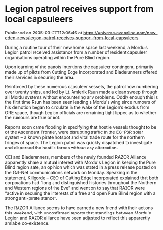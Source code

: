 # Legion patrol receives support from local capsuleers
Published on 2005-09-27T12:06:46 at https://universe.eveonline.com/new-eden-news/legion-patrol-receives-support-from-local-capsuleers

During a routine tour of their new home space last weekend, a Mordu's Legion patrol received assistance from a number of resident capsuleer organisations operating within the Pure Blind region.   
  
Upon learning of the patrols intentions the capsuleer contingent, primarily made up of pilots from Cutting Edge Incorporated and Bladerunners offered their services in securing the area.   
  
Reinforced by these numerous capsuleer vessels, the patrol now numbering over twenty ships, and led by Lt. Amlerik Raun made a clean sweep through all Mordu systems without encountering any problems. Oddly enough this is the first time Raun has been seen leading a Mordu's wing since rumours of his demotion began to circulate in the wake of the Legion’s exodus from ORE space, though Legion officials are remaining tight lipped as to whether the rumours are true or not.   
  
Reports soon came flooding in specifying that hostile vessels thought to be of the Ascendant Frontier, were disrupting traffic in the EC-P8R solar system – a known pirate hotspot and vital trade route for the northern fringes of space. The Legion patrol was quickly dispatched to investigate and dispersed the hostile forces without any altercation.   
  
CEI and Bladerunners, members of the newly founded RAZOR Alliance apparently share a mutual interest with Mordu's Legion in keeping the Pure Blind region safe, an opinion which was stated in a press release posted on the Gal-Net communications network on Monday. Speaking in the statement, Killgorde – CEO of Cutting Edge Incorporated explained that both corporations had “long and distinguished histories throughout the Northern and Western regions of the Eve” and went on to say that RAZOR were “active in securing the interests of a free and open Pure Blind region with a strong anti-pirate stance”.   
  
The RAZOR Alliance seems to have earned a new friend with their actions this weekend, with unconfirmed reports that standings between Mordu's Legion and RAZOR alliance have been adjusted to reflect this apparently amiable co-existence.
